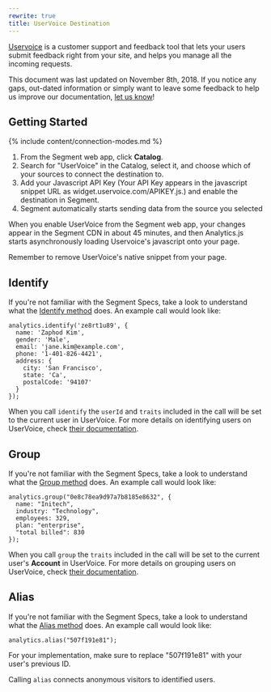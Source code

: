 ```yaml
---
rewrite: true
title: UserVoice Destination
---
```


[Uservoice](https://www.uservoice.com/) is a customer support and feedback tool that lets your users submit feedback right from your site, and helps you manage all the incoming requests.

This document was last updated on November 8th, 2018. If you notice any gaps, out-dated information or simply want to leave some feedback to help us improve our documentation, [let us know](https://segment.com/help/contact)!

## Getting Started

{% include content/connection-modes.md %}

1. From the Segment web app, click **Catalog**.
2. Search for "UserVoice" in the Catalog, select it, and choose which of your sources to connect the destination to.
3. Add your Javascript API Key (Your API Key appears in the javascript snippet URL as widget.uservoice.com/APIKEY.js.) and enable the destination in Segment.
4. Segment automatically starts sending data from the source you selected

When you enable UserVoice from the Segment web app, your changes appear in the Segment CDN in about 45 minutes, and then Analytics.js starts asynchronously loading Uservoice's javascript onto your page.

Remember to remove UserVoice's native snippet from your page.

## Identify


If you're not familiar with the Segment Specs, take a look to understand what the [Identify method](/docs/connections/spec/identify/) does. An example call would look like:

```
analytics.identify('ze8rt1u89', {
  name: 'Zaphod Kim',
  gender: 'Male',
  email: 'jane.kim@example.com',
  phone: '1-401-826-4421',
  address: {
    city: 'San Francisco',
    state: 'Ca',
    postalCode: '94107'
  }
});
```

When you call `identify` the `userId` and `traits` included in the call will be set to the current user in UserVoice. For more details on identifying users on UserVoice, check [their documentation](https://developer.uservoice.com/docs/widgets/identify/).

## Group

If you're not familiar with the Segment Specs, take a look to understand what the [Group method](/docs/connections/spec/group/) does. An example call would look like:

```
analytics.group("0e8c78ea9d97a7b8185e8632", {
  name: "Initech",
  industry: "Technology",
  employees: 329,
  plan: "enterprise",
  "total billed": 830
});
```

When you call `group` the `traits` included in the call will be set to the current user's **Account** in UserVoice. For more details on grouping users on UserVoice, check [their documentation](https://developer.uservoice.com/docs/widgets/identify/).

## Alias

If you're not familiar with the Segment Specs, take a look to understand what the [Alias method](/docs/connections/spec/alias/) does. An example call would look like:

```
analytics.alias("507f191e81");
```
For your implementation, make sure to replace "507f191e81" with your user's previous ID.

Calling `alias` connects anonymous visitors to identified users.
